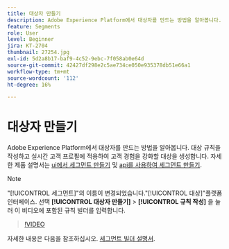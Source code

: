 ```yaml
---
title: 대상자 만들기
description: Adobe Experience Platform에서 대상자를 만드는 방법을 알아봅니다.
feature: Segments
role: User
level: Beginner
jira: KT-2704
thumbnail: 27254.jpg
exl-id: 5d2a8b17-baf9-4c52-9ebc-7f058ab0e64d
source-git-commit: 42427df298e2c5ae734ce050e935378db51e66a1
workflow-type: tm+mt
source-wordcount: '112'
ht-degree: 16%

---
```


# 대상자 만들기

Adobe Experience Platform에서 대상자를 만드는 방법을 알아봅니다. 대상 규칙을 작성하고 실시간 고객 프로필에 적용하여 고객 경험을 강화할 대상을 생성합니다. 자세한 제품 설명서는 [ui에서 세그먼트 만들기](https://experienceleague.adobe.com/docs/experience-platform/segmentation/ui/overview.html?lang=ko) 및 [api를 사용하여 세그먼트 만들기](https://experienceleague.adobe.com/docs/experience-platform/segmentation/tutorials/create-a-segment.html).

>[!NOTE]
>
> &quot;[!UICONTROL 세그먼트]&quot;의 이름이 변경되었습니다.&quot;[!UICONTROL 대상]&quot;플랫폼 인터페이스. 선택 **[!UICONTROL 대상자 만들기]** > **[!UICONTROL 규칙 작성]** 을 눌러 이 비디오에 포함된 규칙 빌더를 입력합니다.

>[!VIDEO](https://video.tv.adobe.com/v/27254?quality=12&learn=on)

자세한 내용은 다음을 참조하십시오. [세그먼트 빌더 설명서](https://experienceleague.adobe.com/docs/experience-platform/segmentation/ui/segment-builder.html).
